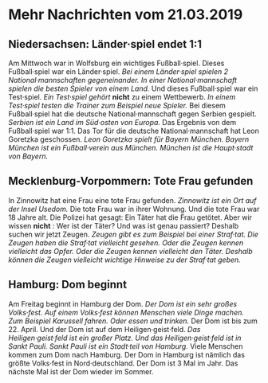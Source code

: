# Mehr Nachrichten vom 21.03.2019


## Niedersachsen: Länder·spiel endet 1:1
Am Mittwoch war in Wolfsburg ein wichtiges Fußball·spiel. Dieses Fußball·spiel war ein Länder·spiel. 
*Bei einem Länder·spiel spielen 2 National·mannschaften gegeneinander.* 
*In einer National·mannschaft spielen die besten Spieler von einem Land.* Und dieses Fußball·spiel war ein Test·spiel. 
*Ein Test·spiel gehört* **nicht** zu einem Wettbewerb. 
*In einem Test·spiel testen die Trainer zum Beispiel neue Spieler.* Bei diesem Fußball·spiel hat die deutsche National·mannschaft gegen Serbien gespielt. 
*Serbien ist ein Land im Süd·osten von Europa.* Das Ergebnis von dem Fußball·spiel war 1:1. Das Tor für die deutsche National·mannschaft hat Leon Goretzka geschossen. 
*Leon Goretzka spielt für Bayern München.* 
*Bayern München ist ein Fußball·verein aus München.* 
*München ist die Haupt·stadt von Bayern.* 

## Mecklenburg-Vorpommern: Tote Frau gefunden
In Zinnowitz hat eine Frau eine tote Frau gefunden. 
*Zinnowitz ist ein Ort auf der Insel Usedom.* Die tote Frau war in ihrer Wohnung. Und die tote Frau war 18 Jahre alt. Die Polizei hat gesagt: Ein Täter hat die Frau getötet. Aber wir wissen **nicht** : Wer ist der Täter? Und was ist genau passiert? Deshalb suchen wir jetzt Zeugen. 
*Zeugen gibt es zum Beispiel bei einer Straf·tat.* 
*Die Zeugen haben die Straf·tat vielleicht gesehen.* 
*Oder die Zeugen kennen vielleicht das Opfer.* 
*Oder die Zeugen kennen vielleicht den Täter.* 
*Deshalb können die Zeugen vielleicht wichtige Hinweise zu der Straf·tat geben.* 

## Hamburg: Dom beginnt
Am Freitag beginnt in Hamburg der Dom. 
*Der Dom ist ein sehr großes Volks·fest.* 
*Auf einem Volks·fest können Menschen viele Dinge machen.* 
*Zum Beispiel Karussell fahren.* 
*Oder essen und trinken.* Der Dom ist bis zum 22. April. Und der Dom ist auf dem Heiligen·geist·feld. 
*Das Heiligen·geist·feld ist ein großer Platz.* 
*Und das Heiligen·geist·feld ist in Sankt Pauli.* 
*Sankt Pauli ist ein Stadt·teil von Hamburg.* Viele Menschen kommen zum Dom nach Hamburg. Der Dom in Hamburg ist nämlich das größte Volks·fest in Nord·deutschland. Der Dom ist 3 Mal im Jahr. Das nächste Mal ist der Dom wieder im Sommer. 
